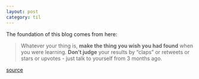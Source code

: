 ```yaml
---
layout: post
category: til
---
```

The foundation of this blog comes from here:

> Whatever your thing is, **make the thing you wish you had found** when you were learning. **Don’t judge** your results by “claps” or retweets or stars or upvotes - just talk to yourself from 3 months ago.

[source](https://www.swyx.io/learn-in-public/)